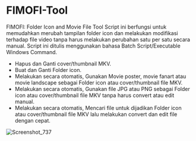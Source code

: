# FIMOFI-Tool
FIMOFI: Folder Icon and Movie File Tool
Script ini berfungsi untuk memudahkan merubah tampilan folder icon dan melakukan modifikasi terhadap file video tanpa harus melakukan perubahan satu per satu secara manual. Script ini ditulis menggunakan bahasa Batch Script/Executable Windows Command.

- Hapus dan Ganti cover/thumbnail MKV.
- Buat dan Ganti Folder icon.
- Melakukan secara otomatis, Gunakan Movie poster, movie fanart atau movie landscape sebagai Folder icon atau cover/thumbnail file MKV.
- Melakukan secara otomatis, Gunakan file JPG atau PNG sebagai Folder icon atau cover/thumbnail file MKV tanpa harus convert atau edit manual. 
- Melakukan secara otomatis, Mencari file untuk dijadikan Folder icon atau cover/thumbnail file MKV lalu melakukan convert dan edit file dengan cepat.

![Screenshot_737](https://user-images.githubusercontent.com/113004105/195973526-997ab887-351f-485b-a3a5-dbf067c6f089.jpg)
